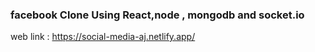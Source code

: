 ### facebook Clone Using React,node , mongodb and socket.io

web link : https://social-media-aj.netlify.app/
